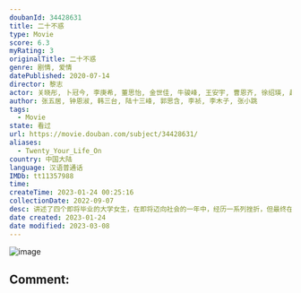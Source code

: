 ```yaml
---
doubanId: 34428631
title: 二十不惑
type: Movie
score: 6.3
myRating: 3
originalTitle: 二十不惑
genre: 剧情, 爱情
datePublished: 2020-07-14
director: 黎志
actor: 关晓彤, 卜冠今, 李庚希, 董思怡, 金世佳, 牛骏峰, 王安宇, 曹恩齐, 徐绍瑛, 赵亦骥, 杨新鸣, 柯蓝, 郭虹, 曲国强, 周鹏雨, 刘钧, 杜和倩, 宝马, 章涛, 王汀, 文静, 崔雅涵, 李至强, 周嘉诚, 王实, 王元
author: 张五居, 钟恩淑, 韩三台, 陆十三峰, 郭思含, 李祯, 李木子, 张小跳
tags:
  - Movie
state: 看过
url: https://movie.douban.com/subject/34428631/
aliases:
  - Twenty_Your_Life_On
country: 中国大陆
language: 汉语普通话
IMDb: tt11357988
time: 
createTime: 2023-01-24 00:25:16
collectionDate: 2022-09-07
desc: 讲述了四个即将毕业的大学女生，在即将迈向社会的一年中，经历一系列挫折，但最终在生活和职场上收获了爱与成长的故事。站在校园与社会的分水岭，每个人都有自己要打败的困难和要解决的难题。《二十不惑》通过细小的...
date created: 2023-01-24
date modified: 2023-03-08
---
```


![image](p2613447156.jpg)

Comment:
---
